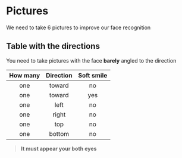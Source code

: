 # Pictures

We need to take 6 pictures to improve our face recognition

## Table with the directions
You need to take pictures with the face **barely** angled to the direction

| How many 	|     Direction   	|   Soft smile   |
|:--------:	|  :-------------:	|:-------------: |
|    one    |      toward	    |      no        |
|    one	|      toward       |      yes       |
|    one	|      left         |      no        |
|    one	|      right	    |      no        |
|    one	|      top          |      no        |
|    one	|      bottom       |      no        |
>**It must appear your both eyes**